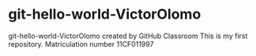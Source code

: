 # git-hello-world-VictorOlomo
git-hello-world-VictorOlomo created by GitHub Classroom
This is my first repository. 
Matriculation number 11CF011997

